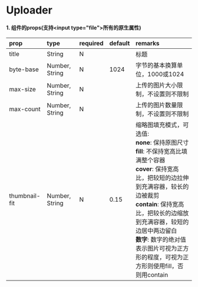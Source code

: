 # Uploader

#### 1. 组件的props(支持\<input type="file"\>所有的原生属性)

| prop | type | required | default | remarks |
| :---  | :---  | :---     | :---     | :--- |
| title | String | N |  | 标题 |
| byte-base | Number, String | N | 1024 | 字节的基本换算单位，1000或1024 |
| max-size | Number, String | N |  | 上传的图片大小限制，不设置则不限制 |
| max-count | Number, String | N |  | 上传的图片数量限制，不设置则不限制 |
| thumbnail-fit | Number, String | N |  0.15 | 缩略图填充模式，可选值: <br /> **none**: 保持原图尺寸 <br /> **fill**: 不保持宽高比填满整个容器 <br /> **cover**: 保持宽高比，把较短的边拉伸到充满容器，较长的边被裁剪 <br /> **contain**: 保持宽高比，把较长的边缩放到充满容器，较短的边居中两边留白 <br /> **数字**:  数字的绝对值表示图片可视为正方形的程度，可视为正方形则使用fill，否则用contain |
